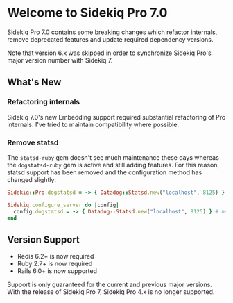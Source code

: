 # Welcome to Sidekiq Pro 7.0

Sidekiq Pro 7.0 contains some breaking changes which refactor internals, remove deprecated features and update required dependency versions.

Note that version 6.x was skipped in order to synchronize Sidekiq Pro's major version number with Sidekiq 7.

## What's New

### Refactoring internals

Sidekiq 7.0's new Embedding support required substantial refactoring of Pro internals.
I've tried to maintain compatibility where possible.

### Remove statsd

The `statsd-ruby` gem doesn't see much maintenance these days whereas the `dogstatsd-ruby` gem is active and still adding features.
For this reason, statsd support has been removed and the configuration method has changed slightly:

```ruby
Sidekiq::Pro.dogstatsd = -> { Datadog::Statsd.new("localhost", 8125) } # old way

Sidekiq.configure_server do |config|
  config.dogstatsd = -> { Datadog::Statsd.new("localhost", 8125) } # new way
end
```

## Version Support

- Redis 6.2+ is now required
- Ruby 2.7+ is now required
- Rails 6.0+ is now supported

Support is only guaranteed for the current and previous major versions. With the release of Sidekiq Pro 7, Sidekiq Pro 4.x is no longer supported.